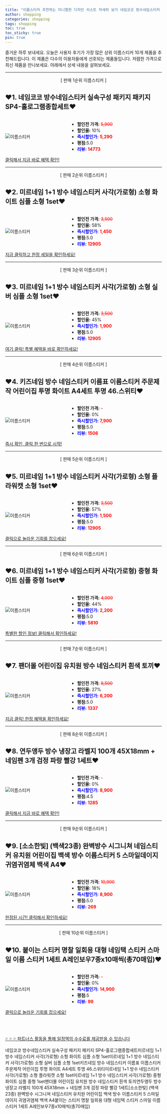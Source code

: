 ```yaml
---
title: "이름스티커 추천하는 미니멀한 디자인 리스트 자세히 보기 네임코코 방수네임스티커 실속구성 패키지 패키지"
author: shopping
categories: shopping
tags: shopping
toc: true
toc_sticky: true
pin: true
---
```

즐거운 하루 보내세요. 오늘은 사용자 후기가 가장 많은 상위 이름스티커 10개 제품을 추천해드립니다. 이 제품은 다수의 이용자들에게 선호되는 제품들입니다. 저렴한 가격으로 최신 제품을 만나보세요. 아래에서 상세 내용을 살펴보세요.

---
<p class="toplist" style="margin: 0 auto; display: block; width: fit-content;">[ 판매 1순위 이름스티커 ]</p>

<h2><strong>❤️1. 네임코코 방수네임스티커 실속구성 패키지 패키지 SP4-홀로그램종합세트❤️</strong></h2>

<div style="display: flex; align-items: center;">
    <div style="flex: 0.4;">
        <img src="https://thumbnail7.coupangcdn.com/thumbnails/remote/230x230ex/image/vendor_inventory/images/2018/12/28/16/5/8f90e9b9-6941-4e9a-b0c4-1aa5cd85f066.jpg" alt="이름스티커" style="max-width: 100%;">
    </div>
    <div style="flex: 0.6; margin-left: 10px;">
        <ul>
            <li><strong>할인전 가격:</strong> <del style="color: red;">5,900</del></li>
            <li><strong>할인율:</strong> 10%</li>
            <li><span style='color:blue'><strong>즉시할인가:</strong></span> <span style='color:red'><strong>5,290</strong></span></li>
            <li><strong>평점:</strong>5.0</li>
            <li><span style='color:blue'><strong>리뷰:</strong></span> <span style='color:red'><strong>14773</strong></span></li>
        </ul>
    </div>
</div>
<div class="center">
    <a href="https://selin100587001.github.io?lptag=AF9450613&subid=githubio&pageKey=172058172&traceid=V0-153&itemId=491881192&vendorItemId=4246423959" class="myButton">
        클릭해서 지금 바로 혜택 확인!
    </a>
</div>


---
<p class="toplist" style="margin: 0 auto; display: block; width: fit-content;">[ 판매 2순위 이름스티커 ]</p>

<h2><strong>❤️2. 미르네임 1+1 방수 네임스티커 사각(가로형) 소형 화이트 심플 소형 1set❤️</strong></h2>

<div style="display: flex; align-items: center;">
    <div style="flex: 0.4;">
        <img src="https://thumbnail9.coupangcdn.com/thumbnails/remote/230x230ex/image/vendor_inventory/images/2017/03/13/15/6/bf4b105b-8299-477a-8d00-051596755618.jpg" alt="이름스티커" style="max-width: 100%;">
    </div>
    <div style="flex: 0.6; margin-left: 10px;">
        <ul>
            <li><strong>할인전 가격:</strong> <del style="color: red;">3,500</del></li>
            <li><strong>할인율:</strong> 58%</li>
            <li><span style='color:blue'><strong>즉시할인가:</strong></span> <span style='color:red'><strong>1,450</strong></span></li>
            <li><strong>평점:</strong>5.0</li>
            <li><span style='color:blue'><strong>리뷰:</strong></span> <span style='color:red'><strong>12905</strong></span></li>
        </ul>
    </div>
</div>
<div class="center">
    <a href="https://selin100587001.github.io?lptag=AF9450613&subid=githubio&pageKey=29753776&traceid=V0-153&itemId=110869135&vendorItemId=3061805105" class="myButton">
        지금 클릭하고 한정 세일을 확인하세요!
    </a>
</div>


---
<p class="toplist" style="margin: 0 auto; display: block; width: fit-content;">[ 판매 3순위 이름스티커 ]</p>

<h2><strong>❤️3. 미르네임 1+1 방수 네임스티커 사각(가로형) 소형 실버 심플 소형 1set❤️</strong></h2>

<div style="display: flex; align-items: center;">
    <div style="flex: 0.4;">
        <img src="https://thumbnail9.coupangcdn.com/thumbnails/remote/230x230ex/image/vendor_inventory/images/2017/03/13/15/6/1b4d10c6-d1ed-4ec1-86d9-243d6eb0bcbb.jpg" alt="이름스티커" style="max-width: 100%;">
    </div>
    <div style="flex: 0.6; margin-left: 10px;">
        <ul>
            <li><strong>할인전 가격:</strong> <del style="color: red;">3,500</del></li>
            <li><strong>할인율:</strong> 45%</li>
            <li><span style='color:blue'><strong>즉시할인가:</strong></span> <span style='color:red'><strong>1,900</strong></span></li>
            <li><strong>평점:</strong>5.0</li>
            <li><span style='color:blue'><strong>리뷰:</strong></span> <span style='color:red'><strong>12905</strong></span></li>
        </ul>
    </div>
</div>
<div class="center">
    <a href="https://selin100587001.github.io?lptag=AF9450613&subid=githubio&pageKey=29753776&traceid=V0-153&itemId=110869136&vendorItemId=3061805108" class="myButton">
        여기 클릭! 특별 혜택을 바로 확인하세요!
    </a>
</div>


---
<p class="toplist" style="margin: 0 auto; display: block; width: fit-content;">[ 판매 4순위 이름스티커 ]</p>

<h2><strong>❤️4. 키즈네임 방수 네임스티커 이름표 이름스티커 주문제작 어린이집 투명 화이트 A4세트 투명 46.스위티❤️</strong></h2>

<div style="display: flex; align-items: center;">
    <div style="flex: 0.4;">
        <img src="https://thumbnail7.coupangcdn.com/thumbnails/remote/230x230ex/image/vendor_inventory/d28f/f90721125d97558f1f250b545bd8f9bff7e40a465ec1be40f46ae6c315d0.jpg" alt="이름스티커" style="max-width: 100%;">
    </div>
    <div style="flex: 0.6; margin-left: 10px;">
        <ul>
            <li><strong>할인전 가격:</strong> <del style="color: red;">-</del></li>
            <li><strong>할인율:</strong> 0%</li>
            <li><span style='color:blue'><strong>즉시할인가:</strong></span> <span style='color:red'><strong>7,900</strong></span></li>
            <li><strong>평점:</strong>5.0</li>
            <li><span style='color:blue'><strong>리뷰:</strong></span> <span style='color:red'><strong>1506</strong></span></li>
        </ul>
    </div>
</div>
<div class="center">
    <a href="https://selin100587001.github.io?lptag=AF9450613&subid=githubio&pageKey=6754303678&traceid=V0-153&itemId=20206320346&vendorItemId=87296618868" class="myButton">
        즉시 확인, 클릭 한 번으로 시작!
    </a>
</div>


---
<p class="toplist" style="margin: 0 auto; display: block; width: fit-content;">[ 판매 5순위 이름스티커 ]</p>

<h2><strong>❤️5. 미르네임 1+1 방수 네임스티커 사각(가로형) 소형 플라워캣 소형 1set❤️</strong></h2>

<div style="display: flex; align-items: center;">
    <div style="flex: 0.4;">
        <img src="https://thumbnail6.coupangcdn.com/thumbnails/remote/230x230ex/image/vendor_inventory/images/2017/03/13/15/3/1d636a3d-ea36-4257-b47a-6c80faa097c0.jpg" alt="이름스티커" style="max-width: 100%;">
    </div>
    <div style="flex: 0.6; margin-left: 10px;">
        <ul>
            <li><strong>할인전 가격:</strong> <del style="color: red;">3,500</del></li>
            <li><strong>할인율:</strong> 57%</li>
            <li><span style='color:blue'><strong>즉시할인가:</strong></span> <span style='color:red'><strong>1,500</strong></span></li>
            <li><strong>평점:</strong>5.0</li>
            <li><span style='color:blue'><strong>리뷰:</strong></span> <span style='color:red'><strong>12905</strong></span></li>
        </ul>
    </div>
</div>
<div class="center">
    <a href="https://selin100587001.github.io?lptag=AF9450613&subid=githubio&pageKey=29753776&traceid=V0-153&itemId=110869165&vendorItemId=3061805729" class="myButton">
        클릭으로 놀라운 기회를 잡으세요!
    </a>
</div>


---
<p class="toplist" style="margin: 0 auto; display: block; width: fit-content;">[ 판매 6순위 이름스티커 ]</p>

<h2><strong>❤️6. 미르네임 1+1 방수 네임스티커 사각(가로형) 중형 화이트 심플 중형 1set❤️</strong></h2>

<div style="display: flex; align-items: center;">
    <div style="flex: 0.4;">
        <img src="https://thumbnail9.coupangcdn.com/thumbnails/remote/230x230ex/image/vendor_inventory/images/2017/03/13/15/9/e9c9e1dc-25ed-4343-a45a-36115016bd6e.jpg" alt="이름스티커" style="max-width: 100%;">
    </div>
    <div style="flex: 0.6; margin-left: 10px;">
        <ul>
            <li><strong>할인전 가격:</strong> <del style="color: red;">4,000</del></li>
            <li><strong>할인율:</strong> 44%</li>
            <li><span style='color:blue'><strong>즉시할인가:</strong></span> <span style='color:red'><strong>2,200</strong></span></li>
            <li><strong>평점:</strong>5.0</li>
            <li><span style='color:blue'><strong>리뷰:</strong></span> <span style='color:red'><strong>5810</strong></span></li>
        </ul>
    </div>
</div>
<div class="center">
    <a href="https://selin100587001.github.io?lptag=AF9450613&subid=githubio&pageKey=66747090&traceid=V0-153&itemId=110869145&vendorItemId=3061805323" class="myButton">
        특별한 할인 정보! 클릭해서 확인하세요!
    </a>
</div>


---
<p class="toplist" style="margin: 0 auto; display: block; width: fit-content;">[ 판매 7순위 이름스티커 ]</p>

<h2><strong>❤️7. 팬더몰 어린이집 유치원 방수 네임스티커 흰색 토끼❤️</strong></h2>

<div style="display: flex; align-items: center;">
    <div style="flex: 0.4;">
        <img src="https://thumbnail6.coupangcdn.com/thumbnails/remote/230x230ex/image/vendor_inventory/57c4/576bb5196ed717de5dd4c9b18eb396cdda278a9cd1eb0cfc534a7c53d665.jpg" alt="이름스티커" style="max-width: 100%;">
    </div>
    <div style="flex: 0.6; margin-left: 10px;">
        <ul>
            <li><strong>할인전 가격:</strong> <del style="color: red;">8,500</del></li>
            <li><strong>할인율:</strong> 27%</li>
            <li><span style='color:blue'><strong>즉시할인가:</strong></span> <span style='color:red'><strong>6,200</strong></span></li>
            <li><strong>평점:</strong>5.0</li>
            <li><span style='color:blue'><strong>리뷰:</strong></span> <span style='color:red'><strong>1337</strong></span></li>
        </ul>
    </div>
</div>
<div class="center">
    <a href="https://selin100587001.github.io?lptag=AF9450613&subid=githubio&pageKey=217624308&traceid=V0-153&itemId=672302744&vendorItemId=4734192488" class="myButton">
        지금 클릭! 한정 혜택을 확인하세요!
    </a>
</div>


---
<p class="toplist" style="margin: 0 auto; display: block; width: fit-content;">[ 판매 8순위 이름스티커 ]</p>

<h2><strong>❤️8. 연두앵두 방수 냉장고 라벨지 100개 45X18mm + 네임펜 3개 검정 파랑 빨강 1세트❤️</strong></h2>

<div style="display: flex; align-items: center;">
    <div style="flex: 0.4;">
        <img src="https://thumbnail6.coupangcdn.com/thumbnails/remote/230x230ex/image/retail/images/2426849729288152-10622859-b284-492f-b800-3047bc29bc3e.jpg" alt="이름스티커" style="max-width: 100%;">
    </div>
    <div style="flex: 0.6; margin-left: 10px;">
        <ul>
            <li><strong>할인전 가격:</strong> <del style="color: red;">-</del></li>
            <li><strong>할인율:</strong> 0%</li>
            <li><span style='color:blue'><strong>즉시할인가:</strong></span> <span style='color:red'><strong>8,900</strong></span></li>
            <li><strong>평점:</strong>4.5</li>
            <li><span style='color:blue'><strong>리뷰:</strong></span> <span style='color:red'><strong>1285</strong></span></li>
        </ul>
    </div>
</div>
<div class="center">
    <a href="https://selin100587001.github.io?lptag=AF9450613&subid=githubio&pageKey=1806735385&traceid=V0-153&itemId=3074213501&vendorItemId=71062098952" class="myButton">
        클릭해서 지금 바로 혜택 확인!
    </a>
</div>


---
<p class="toplist" style="margin: 0 auto; display: block; width: fit-content;">[ 판매 9순위 이름스티커 ]</p>

<h2><strong>❤️9. [소소한빛] (백색23종) 완벽방수 시그니쳐 네임스티커 유치원 어린이집 백색 방수 이름스티커 5 스마일데이지 귀염귀염체 백색  A4❤️</strong></h2>

<div style="display: flex; align-items: center;">
    <div style="flex: 0.4;">
        <img src="https://thumbnail9.coupangcdn.com/thumbnails/remote/230x230ex/image/vendor_inventory/2933/abdcb891e6e60b87b9696bcbbb2d7d499e013acf0092b1d75367b7daccbe.jpg" alt="이름스티커" style="max-width: 100%;">
    </div>
    <div style="flex: 0.6; margin-left: 10px;">
        <ul>
            <li><strong>할인전 가격:</strong> <del style="color: red;">10,900</del></li>
            <li><strong>할인율:</strong> 18%</li>
            <li><span style='color:blue'><strong>즉시할인가:</strong></span> <span style='color:red'><strong>8,900</strong></span></li>
            <li><strong>평점:</strong>5.0</li>
            <li><span style='color:blue'><strong>리뷰:</strong></span> <span style='color:red'><strong>269</strong></span></li>
        </ul>
    </div>
</div>
<div class="center">
    <a href="https://selin100587001.github.io?lptag=AF9450613&subid=githubio&pageKey=7738011997&traceid=V0-153&itemId=20811258233&vendorItemId=73672133715" class="myButton">
        한정된 시간! 클릭해서 확인하세요!
    </a>
</div>


---
<p class="toplist" style="margin: 0 auto; display: block; width: fit-content;">[ 판매 10순위 이름스티커 ]</p>

<h2><strong>❤️10. 붙이는 스티커 명찰 일회용 대형 네임택 스티커 스마일 이름 스티커 1세트 A레인보우7종x10매씩(총70매입)❤️</strong></h2>

<div style="display: flex; align-items: center;">
    <div style="flex: 0.4;">
        <img src="https://thumbnail7.coupangcdn.com/thumbnails/remote/230x230ex/image/vendor_inventory/c863/f88cb8f7d8958bcb8a689b938161affe8d43acabe6b152d0bdc29c4753a3.jpg" alt="이름스티커" style="max-width: 100%;">
    </div>
    <div style="flex: 0.6; margin-left: 10px;">
        <ul>
            <li><strong>할인전 가격:</strong> <del style="color: red;">-</del></li>
            <li><strong>할인율:</strong> 0%</li>
            <li><span style='color:blue'><strong>즉시할인가:</strong></span> <span style='color:red'><strong>14,900</strong></span></li>
            <li><strong>평점:</strong>5</li>
            <li><span style='color:blue'><strong>리뷰:</strong></span> <span style='color:red'><strong>99</strong></span></li>
        </ul>
    </div>
</div>
<div class="center">
    <a href="https://selin100587001.github.io?lptag=AF9450613&subid=githubio&pageKey=8235112338&traceid=V0-153&itemId=23704681781&vendorItemId=90736057074" class="myButton">
        클릭으로 놀라운 기회를 잡으세요!
    </a>
</div>

<br><br><br>[💦 💦 💦 파트너스 활동을 통해 일정액의 수수료를 제공받을 수 있습니다](https://link.coupang.com/a/bcpT2c)<br><br>네임코코 방수네임스티커 실속구성 패키지 패키지 SP4-홀로그램종합세트미르네임 1+1 방수 네임스티커 사각(가로형) 소형 화이트 심플 소형 1set미르네임 1+1 방수 네임스티커 사각(가로형) 소형 실버 심플 소형 1set키즈네임 방수 네임스티커 이름표 이름스티커 주문제작 어린이집 투명 화이트 A4세트 투명 46.스위티미르네임 1+1 방수 네임스티커 사각(가로형) 소형 플라워캣 소형 1set미르네임 1+1 방수 네임스티커 사각(가로형) 중형 화이트 심플 중형 1set팬더몰 어린이집 유치원 방수 네임스티커 흰색 토끼연두앵두 방수 냉장고 라벨지 100개 45X18mm + 네임펜 3개 검정 파랑 빨강 1세트[소소한빛] (백색23종) 완벽방수 시그니쳐 네임스티커 유치원 어린이집 백색 방수 이름스티커 5 스마일데이지 귀염귀염체 백색  A4붙이는 스티커 명찰 일회용 대형 네임택 스티커 스마일 이름 스티커 1세트 A레인보우7종x10매씩(총70매입)